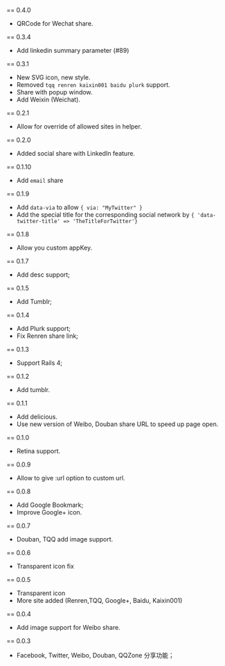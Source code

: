 == 0.4.0

* QRCode for Wechat share.

== 0.3.4

* Add linkedin summary parameter (#89)

== 0.3.1

* New SVG icon, new style.
* Removed `tqq renren kaixin001 baidu plurk` support.
* Share with popup window.
* Add Weixin (Weichat).

== 0.2.1

* Allow for override of allowed sites in helper.

== 0.2.0

* Added social share with LinkedIn feature.

== 0.1.10

* Add `email` share

== 0.1.9

* Add `data-via` to allow `{ via: "MyTwitter" }`
* Add the special title for the corresponding social network by `{ 'data-twitter-title' => 'TheTitleForTwitter'}`

== 0.1.8

* Allow you custom appKey.

== 0.1.7

* Add desc support;

== 0.1.5

* Add Tumblr;

== 0.1.4

* Add Plurk support;
* Fix Renren share link;

== 0.1.3

* Support Rails 4;

== 0.1.2

* Add tumblr.

== 0.1.1

* Add delicious.
* Use new version of Weibo, Douban share URL to speed up page open.

== 0.1.0

* Retina support.

== 0.0.9

* Allow to give :url option to custom url.

== 0.0.8

* Add Google Bookmark;
* Improve Google+ icon.

== 0.0.7

* Douban, TQQ add image support.

== 0.0.6

* Transparent icon fix

== 0.0.5

* Transparent icon
* More site added (Renren,TQQ, Google+, Baidu, Kaixin001)

== 0.0.4

* Add image support for Weibo share.

== 0.0.3

* Facebook, Twitter, Weibo, Douban, QQZone 分享功能；

